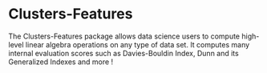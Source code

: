 # Clusters-Features
The Clusters-Features package allows data science users to compute high-level linear algebra operations on any type of data set. It computes many internal evaluation scores such as Davies-Bouldin Index, Dunn and its Generalized Indexes and more !
